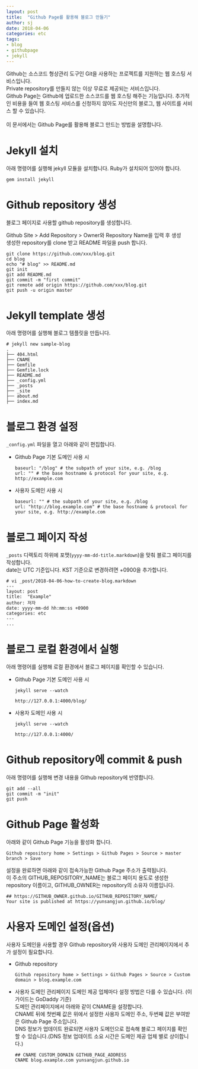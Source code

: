 ```yaml
---
layout: post
title:  "Github Page를 활용해 블로그 만들기"
author: sj
date: 2018-04-06
categories: etc
tags:
- blog
- githubpage
- jekyll
---
```


Github는 소스코드 형상관리 도구인 Git을 사용하는 프로젝트를 지원하는 웹 호스팅 서비스입니다.<br />
Private repository를 만들지 않는 이상 무료로 제공되는 서비스입니다.<br />
Github Page는 Github에 업로드한 소스코드를 웹 호스팅 해주는 기능입니다. 추가적인 비용을 들여 웹 호스팅 서비스를 신청하지 않아도 자신만의 블로그, 웹 사이트를 서비스 할 수 있습니다.<br />
<br />
이 문서에서는 Github Page를 활용해 블로그 만드는 방법을 설명합니다.

# Jekyll 설치
아래 명령어를 실행해 jekyll 모듈을 설치합니다. Ruby가 설치되어 있어야 합니다.
```
gem install jekyll
```

# Github repository 생성
블로그 페이지로 사용할 github repository를 생성합니다.<br />

Github Site > Add Repository > Owner와 Repository Name을 입력 후 생성<br />
생성한 repository를 clone 받고 README 파일을 push 합니다.

```
git clone https://github.com/xxx/blog.git
cd blog
echo "# blog" >> README.md
git init
git add README.md
git commit -m "first commit"
git remote add origin https://github.com/xxx/blog.git
git push -u origin master
```

# Jekyll template 생성
아래 명령어를 실행해 블로그 템플릿을 만듭니다.
```
# jekyll new sample-blog
.
├── 404.html
├── CNAME
├── Gemfile
├── Gemfile.lock
├── README.md
├── _config.yml
├── _posts
├── _site
├── about.md
├── index.md

```

# 블로그 환경 설정
`_config.yml` 파일을 열고 아래와 같이 편집합니다.

- Github Page 기본 도메인 사용 시

  ```
  baseurl: "/blog" # the subpath of your site, e.g. /blog
  url: "" # the base hostname & protocol for your site, e.g. http://example.com
  ```

- 사용자 도메인 사용 시

  ```
  baseurl: "" # the subpath of your site, e.g. /blog
  url: "http://blog.example.com" # the base hostname & protocol for your site, e.g. http://example.com
  ```

# 블로그 페이지 작성
`_posts` 디렉토리 하위에 포맷(`yyyy-mm-dd-title.markdown`)을 맞춰 블로그 페이지를 작성합니다.<br />
date는 UTC 기준입니다. KST 기준으로 변경하려면 +0900을 추가합니다.

```
# vi _post/2018-04-06-how-to-create-blog.markdown
---
layout: post
title:  "Example"
author: 저자
date: yyyy-mm-dd hh:mm:ss +0900
categories: etc
---
...

```

# 블로그 로컬 환경에서 실행
아래 명령어를 실행해 로컬 환경에서 블로그 페이지를 확인할 수 있습니다.

- Github Page 기본 도메인 사용 시

  ```
  jekyll serve --watch

  http://127.0.0.1:4000/blog/
  ```

- 사용자 도메인 사용 시

  ```
  jekyll serve --watch

  http://127.0.0.1:4000/
  ```

# Github repository에 commit & push
아래 명령어를 실행해 변경 내용을 Github repository에 반영합니다.

```
git add --all
git commit -m "init"
git push
```

# Github Page 활성화
아래와 같이 Github Page 기능을 활성화 합니다.<br />

```
Github repository home > Settings > Github Pages > Source > master branch > Save
```

설정을 완료하면 아래와 같이 접속가능한 Github Page 주소가 출력됩니다.<br />
이 주소의 GITHUB_REPOSITORY_NAME는 블로그 페이지 용도로 생성한 repository 이름이고, GITHUB_OWNER는 repository의 소유자 이름입니다.

```
## https://GITHUB_OWNER.github.io/GITHUB_REPOSITORY_NAME/
Your site is published at https://yunsangjun.github.io/blog/
```

# 사용자 도메인 설정(옵션)
사용자 도메인을 사용할 경우 Github repository와 사용자 도메인 관리페이지에서 추가 설정이 필요합니다.

- Github repository

  ```
  Github repository home > Settings > Github Pages > Source > Custom domain > blog.example.com
  ```

- 사용자 도메인 관리페이지
도메인 제공 업체마다 설정 방법은 다를 수 있습니다. (이 가이드는 GoDaddy 기준)<br />
도메인 관리페이지에서 아래와 같이 CNAME을 설정합니다.<br />
CNAME 뒤에 첫번째 값은 위에서 설정한 사용자 도메인 주소, 두번째 값은 부여받은 Github Page 주소입니다.<br />
DNS 정보가 업데이트 완료되면 사용자 도메인으로 접속해 블로그 페이지를 확인 할 수 있습니다.(DNS 정보 업데이트 소요 시간은 도메인 제공 업체 별로 상이합니다.)

  ```
  ## CNAME CUSTOM_DOMAIN GITHUB_PAGE_ADDRESS
  CNAME blog.example.com yunsangjun.github.io
  ```
